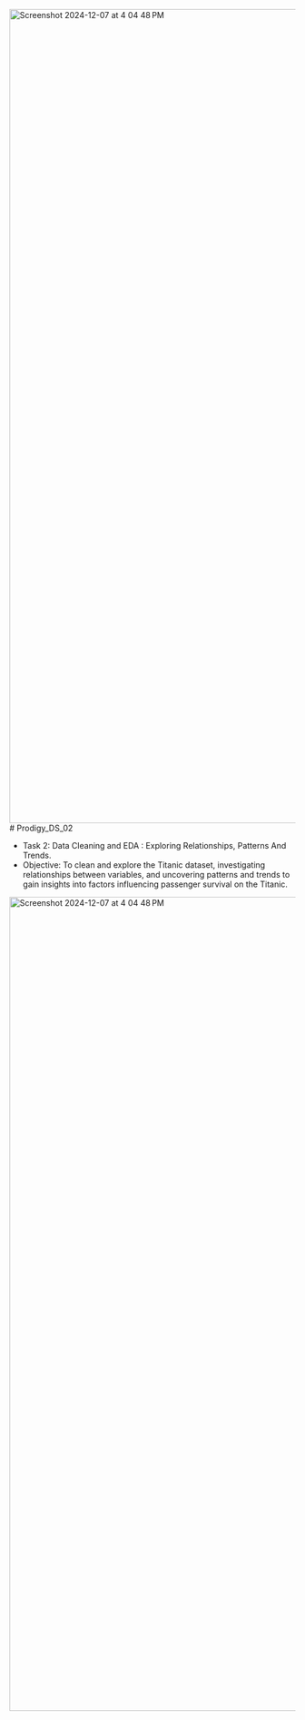 <img width="1435" alt="Screenshot 2024-12-07 at 4 04 48 PM" src="https://github.com/user-attachments/assets/8a4767d3-c1b9-4866-8d1e-02da2666fa78"># Prodigy_DS_02

 * Task 2: Data Cleaning and EDA : Exploring Relationships, Patterns And Trends.
* Objective: To clean and explore the Titanic dataset, investigating relationships between variables, and uncovering patterns and trends to gain insights into factors influencing passenger survival on the Titanic.
  
<img width="1435" alt="Screenshot 2024-12-07 at 4 04 48 PM" src="https://github.com/user-attachments/assets/a090f613-accf-4c2d-ad1f-3624515a276a">
